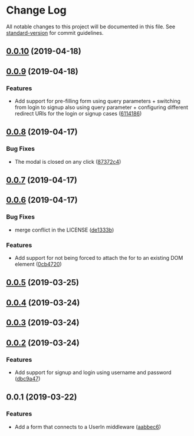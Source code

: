 # Change Log

All notable changes to this project will be documented in this file. See [standard-version](https://github.com/conventional-changelog/standard-version) for commit guidelines.

<a name="0.0.10"></a>
## [0.0.10](https://github.com/nicolasdao/userin-form-gray-quail/compare/v0.0.9...v0.0.10) (2019-04-18)



<a name="0.0.9"></a>
## [0.0.9](https://github.com/nicolasdao/userin-form-gray-quail/compare/v0.0.8...v0.0.9) (2019-04-18)


### Features

* Add support for pre-filling form using query parameters + switching from login to signup also using query parameter + configuring different redirect URIs for the login or signup cases ([6114186](https://github.com/nicolasdao/userin-form-gray-quail/commit/6114186))



<a name="0.0.8"></a>
## [0.0.8](https://github.com/nicolasdao/userin-form-gray-quail/compare/v0.0.7...v0.0.8) (2019-04-17)


### Bug Fixes

* The modal is closed on any click ([87372c4](https://github.com/nicolasdao/userin-form-gray-quail/commit/87372c4))



<a name="0.0.7"></a>
## [0.0.7](https://github.com/nicolasdao/userin-form-gray-quail/compare/v0.0.6...v0.0.7) (2019-04-17)



<a name="0.0.6"></a>
## [0.0.6](https://github.com/nicolasdao/userin-form-gray-quail/compare/v0.0.5...v0.0.6) (2019-04-17)


### Bug Fixes

* merge conflict in the LICENSE ([de1333b](https://github.com/nicolasdao/userin-form-gray-quail/commit/de1333b))


### Features

* Add support for not being forced to attach the for to an existing DOM element ([0cb4720](https://github.com/nicolasdao/userin-form-gray-quail/commit/0cb4720))



<a name="0.0.5"></a>
## [0.0.5](https://github.com/nicolasdao/userin-form-gray-quail/compare/v0.0.4...v0.0.5) (2019-03-25)



<a name="0.0.4"></a>
## [0.0.4](https://github.com/nicolasdao/userin-form-gray-quail/compare/v0.0.3...v0.0.4) (2019-03-24)



<a name="0.0.3"></a>
## [0.0.3](https://github.com/nicolasdao/userin-form-gray-quail/compare/v0.0.2...v0.0.3) (2019-03-24)



<a name="0.0.2"></a>
## [0.0.2](https://github.com/nicolasdao/userin-form-gray-quail/compare/v0.0.1...v0.0.2) (2019-03-24)


### Features

* Add support for signup and login using username and password ([dbc9a47](https://github.com/nicolasdao/userin-form-gray-quail/commit/dbc9a47))



<a name="0.0.1"></a>
## 0.0.1 (2019-03-22)


### Features

* Add a form that connects to a UserIn middleware ([aabbec6](https://github.com/nicolasdao/userin-form-gray-quail/commit/aabbec6))
